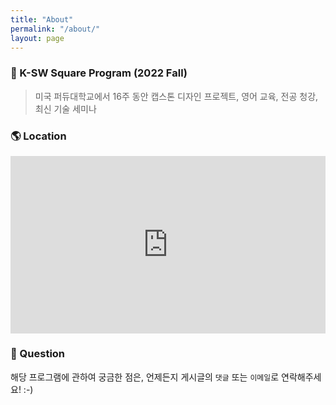 ```yaml
---
title: "About"
permalink: "/about/"
layout: page
---
```


### 📝 K-SW Square Program (2022 Fall)

> 미국 퍼듀대학교에서 16주 동안 캡스톤 디자인 프로젝트, 영어 교육, 전공 청강, 최신 기술 세미나


### 🌎 Location

<div class="gmap" height="0" style="
+overflow:hidden; padding-bottom: 56.25%; position: relative;">
<iframe src="https://www.google.com/maps/embed?pb=!1m18!1m12!1m3!1d4410.531348881961!2d-86.91478278877308!3d40.42709445671042!2m3!1f0!2f0!3f0!3m2!1i1024!2i768!4f13.1!3m3!1m2!1s0x8812e2ac2c7b9d9b%3A0xcd8b71d26d7bb67f!2sK-SW%20Square!5e0!3m2!1sko!2skr!4v1657419396612!5m2!1sko!2skr" width="100%" height="100%" style="border:0; position:absolute; left:0; top:0;" allowfullscreen="" loading="lazy" referrerpolicy="no-referrer-when-downgrade"></iframe>
</div>

### 💬 Question

해당 프로그램에 관하여 궁금한 점은, 언제든지 게시글의 `댓글` 또는 `이메일`로 연락해주세요! :-)